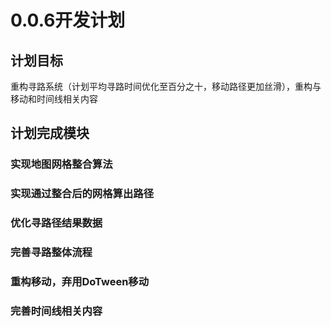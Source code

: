 ﻿# 0.0.6开发计划

## 计划目标

重构寻路系统（计划平均寻路时间优化至百分之十，移动路径更加丝滑），重构与移动和时间线相关内容

## 计划完成模块

### 实现地图网格整合算法

### 实现通过整合后的网格算出路径

### 优化寻路径结果数据

### 完善寻路整体流程

### 重构移动，弃用DoTween移动

### 完善时间线相关内容